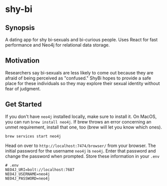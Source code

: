 # shy-bi

## Synopsis

A dating app for shy bi-sexuals and bi-curious people. Uses React for fast performance and Neo4j for relational data storage.

## Motivation

Researchers say bi-sexuals are less likely to come out because they are afraid of being perceived as "confused." ShyBi hopes to provide a safe place for these individuals so they may explore their sexual identity without fear of judgment.


## Get Started

If you don't have `neo4j` installed locally, make sure to install it. On MacOS, you can run `brew install neo4j`. If brew throws an error concerning an unmet requirement, install that one, too (brew will let you know which ones).

```shell
brew services start neo4j
```

Head on over to `http://localhost:7474/browser/` from your browser. The initial password for the username `neo4j` is `neo4j`. Enter that password and change the password when prompted. Store these information in your `.env`

```
# .env
NEO4J_URI=bolt://localhost:7687
NEO4J_USERNAME=neo4j
NEO4J_PASSWORD=neo4j
```


